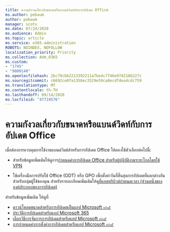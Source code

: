 ```yaml
---
title: ความกังวลเกี่ยวกับขนาดหรือแบนด์วิดท์กับการอัปเดต Office
ms.author: pebaum
author: pebaum
manager: scotv
ms.date: 07/24/2020
ms.audience: Admin
ms.topic: article
ms.service: o365-administration
ROBOTS: NOINDEX, NOFOLLOW
localization_priority: Priority
ms.collection: Adm_O365
ms.custom:
- "1745"
- "9000140"
ms.openlocfilehash: 2bc79cbb2213392211a7be4c7746e97d2186227c
ms.sourcegitcommit: c6692ce0fa1358ec3529e59ca0ecdfdea4cdc759
ms.translationtype: MT
ms.contentlocale: th-TH
ms.lasthandoff: 09/14/2020
ms.locfileid: "47719576"
---
```

# <a name="size-or-bandwidth-concerns-with-office-updates"></a>ความกังวลเกี่ยวกับขนาดหรือแบนด์วิดท์กับการอัปเดต Office

เมื่อต้องการควบคุมการใช้งานแบนด์วิดธ์สำหรับการอัปเดต Office ให้ลองใช้ตัวเลือกต่อไปนี้:

-   สำหรับข้อมูลเพิ่มเติมให้ดูการ[กำหนดค่าการอัปเดต Office สำหรับผู้ปฏิบัติงานระยะไกลโดยใช้ VPN](https://techcommunity.microsoft.com/t5/office-365-blog/configuring-office-365-proplus-updates-for-remote-workers-using/ba-p/1253491)  
    
-   ใช้เครื่องมือการปรับใช้ Office (ODT) หรือ GPO เพื่อตั้งค่าวันที่สิ้นสุดการอัปเดตที่แตกต่างกันสำหรับกลุ่มผู้ใช้ของคุณ สำหรับรายละเอียดเพิ่มเติมให้ดู[ที่แอตทริบิวต์กำหนดเวลา (ส่วนหนึ่งขององค์ประกอบของการอัปเดต)](https://docs.microsoft.com/deployoffice/configuration-options-for-the-office-2016-deployment-tool#deadline-attribute-part-of-updates-element)
    
สำหรับข้อมูลเพิ่มเติม ให้ดูที่  
- [ดาวน์โหลดขนาดสำหรับการอัปเดตเป็นแอป Microsoft ๓๖๕](https://docs.microsoft.com/officeupdates/download-sizes-office365-proplus-updates)  
- [ประวัติการอัปเดตสำหรับแอป Microsoft 365](https://docs.microsoft.com/officeupdates/update-history-microsoft365-apps-by-date)  
- [เลือกวิธีการจัดการการอัปเดตสำหรับแอป Microsoft ๓๖๕](https://docs.microsoft.com/deployoffice/choose-how-manage-updates-microsoft-365-apps)  
- [การกำหนดค่าการตั้งค่าการอัปเดตสำหรับแอป Microsoft ๓๖๕](https://docs.microsoft.com/deployoffice/configure-update-settings-microsoft-365-apps)